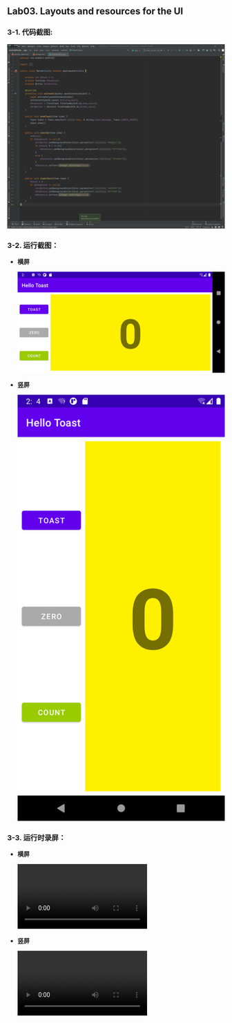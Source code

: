 ## Lab03. Layouts and resources for the UI

### 3-1. 代码截图:

![code](./codes.png)



### 3-2. **运行截图：**

- **横屏**

  ![horizontal_img](./horizontal.png)

- **竖屏**

  ![vertical_img](./vertical.png)



### 3-3. 运行时录屏：

- **横屏**

  <video src="./horizontal.mp4"></video>

- **竖屏**

  <video src="./vertical.mp4"></video>